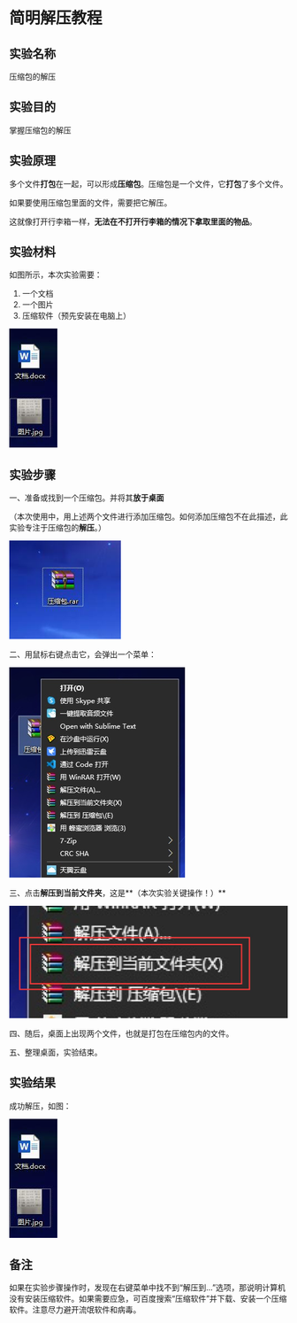 # 简明解压教程

## 实验名称

压缩包的解压

## 实验目的

掌握压缩包的解压

## 实验原理

多个文件**打包**在一起，可以形成**压缩包**。压缩包是一个文件，它**打包**了多个文件。

如果要使用压缩包里面的文件，需要把它解压。

这就像打开行李箱一样，**无法在不打开行李箱的情况下拿取里面的物品**。

## 实验材料

如图所示，本次实验需要：

1. 一个文档
2. 一个图片
3. 压缩软件（预先安装在电脑上）

![material](image/1.jpg)

## 实验步骤

一、准备或找到一个压缩包。并将其**放于桌面**

（本次使用中，用上述两个文件进行添加压缩包。如何添加压缩包不在此描述，此实验专注于压缩包的**解压**。）

![](image/2.jpg)

二、用鼠标右键点击它，会弹出一个菜单：

![](image/3.jpg)

三、点击**解压到当前文件夹**，这是**（本次实验关键操作！）**

![](image/5.jpg)

四、随后，桌面上出现两个文件，也就是打包在压缩包内的文件。

五、整理桌面，实验结束。

## 实验结果

成功解压，如图：

![material](image/1.jpg)

## 备注

如果在实验步骤操作时，发现在右键菜单中找不到“解压到...”选项，那说明计算机没有安装压缩软件。如果需要应急，可百度搜索“压缩软件”并下载、安装一个压缩软件。注意尽力避开流氓软件和病毒。

